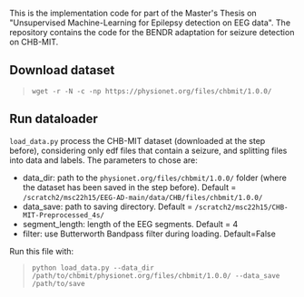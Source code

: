 This is the implementation code for part of the Master's Thesis on "Unsupervised Machine-Learning for Epilepsy detection on EEG data". 
The repository contains the code for the BENDR adaptation for seizure detection on CHB-MIT.

## Download dataset
> ```wget -r -N -c -np https://physionet.org/files/chbmit/1.0.0/```

## Run dataloader
`load_data.py` process the CHB-MIT dataset (downloaded at the step before), considering only edf files that contain a seizure, and splitting files into data and labels.
The parameters to chose are: 
- data_dir: path to the `physionet.org/files/chbmit/1.0.0/` folder (where the dataset has been saved in the step before). Default = `/scratch2/msc22h15/EEG-AD-main/data/CHB/files/chbmit/1.0.0/`
- data_save: path to saving directory. Default = `/scratch2/msc22h15/CHB-MIT-Preprocessed_4s/`
- segment_length: length of the EEG segments. Default = 4
- filter: use Butterworth Bandpass filter during loading. Default=False

Run this file with: 
> ```python load_data.py --data_dir /path/to/chbmit/physionet.org/files/chbmit/1.0.0/ --data_save /path/to/save ```